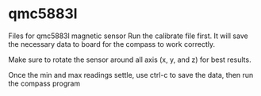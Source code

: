 # qmc5883l
Files for qmc5883l magnetic sensor
Run the calibrate file first.  It will save the necessary data to board for the compass to work correctly.

Make sure to rotate the sensor around all axis (x, y, and z) for best results.

Once the min and max readings settle, use ctrl-c to save the data, then run the compass program
